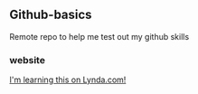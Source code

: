 ## Github-basics
Remote repo to help me test out my github skills

### website
[I'm learning this on Lynda.com!](http://lynda.com)
